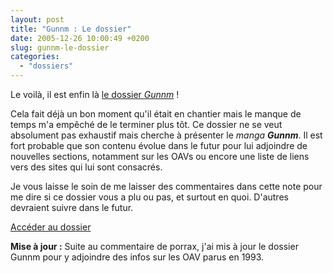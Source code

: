 ```yaml
---
layout: post
title: "Gunnm : Le dossier"
date: 2005-12-26 10:00:49 +0200
slug: gunnm-le-dossier
categories:
  - "dossiers"
---
```


Le voilà, il est enfin là [le dossier _Gunnm_](dossier-gunnm/) !

Cela fait déjà un bon moment qu'il était en chantier mais le manque de temps m'a empêché de le terminer plus tôt. Ce dossier ne se veut absolument pas exhaustif mais cherche à présenter le _manga **Gunnm**_. Il est fort probable que son contenu évolue dans le futur pour lui adjoindre de nouvelles sections, notamment sur les OAVs ou encore une liste de liens vers des sites qui lui sont consacrés.

Je vous laisse le soin de me laisser des commentaires dans cette note pour me dire si ce dossier vous a plu ou pas, et surtout en quoi. D'autres devraient suivre dans le futur.

[Accéder au dossier](dossier-gunnm/)

**Mise à jour :** Suite au commentaire de porrax, j'ai mis à jour le dossier Gunnm pour y adjoindre des infos sur les OAV parus en 1993.